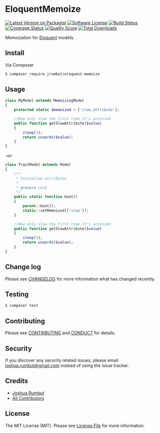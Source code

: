 # EloquentMemoize

[![Latest Version on Packagist][ico-version]][link-packagist]
[![Software License][ico-license]](LICENSE.md)
[![Build Status][ico-travis]][link-travis]
[![Coverage Status][ico-scrutinizer]][link-scrutinizer]
[![Quality Score][ico-code-quality]][link-code-quality]
[![Total Downloads][ico-downloads]][link-downloads]

Memoization for [Eloquent](https://laravel.com/docs/5.2/eloquent) models.

## Install

Via Composer

``` bash
$ composer require jrumbut/eloquent-memoize
```

## Usage

``` php
class MyModel extends MemoizingModel
{
    protected static $memoized = ['slow_attribute'];

    //Now only slow the first time it's accessed
    public function getSlowAttribute($value)
    {
        sleep(3);
        return ucwords($value);
    }
}
```

-or-

``` php
class TraitModel extends Model
{
    /**
     * Initialize attributes
     *
     * @return void
     */
    public static function boot()
    {
        parent::boot();
        static::setMemoized(['slow']);
    }

    //Now only slow the first time it's accessed
    public function getSlowAttribute($value)
    {
        sleep(3);
        return ucwords($value);
    }
}
```

## Change log

Please see [CHANGELOG](CHANGELOG.md) for more information what has changed recently.

## Testing

``` bash
$ composer test
```

## Contributing

Please see [CONTRIBUTING](CONTRIBUTING.md) and [CONDUCT](CONDUCT.md) for details.

## Security

If you discover any security related issues, please email joshua.rumbut@gmail.com instead of using the issue tracker.

## Credits

- [Joshua Rumbut][link-author]
- [All Contributors][link-contributors]

## License

The MIT License (MIT). Please see [License File](LICENSE.md) for more information.

[ico-version]: https://img.shields.io/packagist/v/jrumbut/eloquent-memoize.svg?style=flat-square
[ico-license]: https://img.shields.io/badge/license-MIT-brightgreen.svg?style=flat-square
[ico-travis]: https://img.shields.io/travis/jrumbut/eloquent-memoize/master.svg?style=flat-square
[ico-scrutinizer]: https://img.shields.io/scrutinizer/coverage/g/jrumbut/eloquent-memoize.svg?style=flat-square
[ico-code-quality]: https://img.shields.io/scrutinizer/g/jrumbut/eloquent-memoize.svg?style=flat-square
[ico-downloads]: https://img.shields.io/packagist/dt/jrumbut/eloquent-memoize.svg?style=flat-square

[link-packagist]: https://packagist.org/packages/jrumbut/eloquent-memoize
[link-travis]: https://travis-ci.org/jrumbut/eloquent-memoize
[link-scrutinizer]: https://scrutinizer-ci.com/g/jrumbut/eloquent-memoize/code-structure
[link-code-quality]: https://scrutinizer-ci.com/g/jrumbut/eloquent-memoize
[link-downloads]: https://packagist.org/packages/jrumbut/eloquent-memoize
[link-author]: https://github.com/jrumbut
[link-contributors]: ../../contributors
